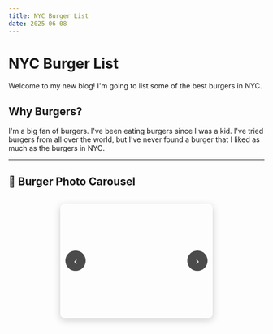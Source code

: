```yaml
---
title: NYC Burger List
date: 2025-06-08
---
```


# NYC Burger List

Welcome to my new blog! I'm going to list some of the best burgers in NYC.

## Why Burgers?

I'm a big fan of burgers. I've been eating burgers since I was a kid. I've tried burgers from all over the world, but I've never found a burger that I liked as much as the burgers in NYC.

---

## 🍔 Burger Photo Carousel

<div id="burger-carousel-container">
    <div id="carousel-wrapper">
        <div id="carousel-track"></div>
        <button id="prev-btn" class="carousel-btn">‹</button>
        <button id="next-btn" class="carousel-btn">›</button>
    </div>
</div>

<script>
// Burger carousel with descriptions
const burgerData = [
    {
        image: 'Tezza-0231.JPG',
        title: 'Gotham Burger Social Club'
    },
    {
        image: 'Tezza-0284.JPG',
        title: 'Nowon'
    },
    {
        image: 'Tezza-0942.JPG',
        title: 'Emmy Squared Pizza'
    },
    {
        image: 'Tezza-9421.JPG',
        title: 'Nowon'
    },
    {
        image: 'Tezza-1465.JPG',
        title: 'Hamburger America'
    },
    {
        image: 'Tezza-3338.JPG',
        title: 'Au Cheval'
    },
    {
        image: 'Tezza-0086.JPG',
        title: 'Fairfax'
    },
    {
        image: 'Tezza-9197.JPG',
        title: 'Little Prince'
    },
    {
        image: 'Tezza-0464.JPG',
        title: 'Red Hook Tavern'
    },
    {
        image: 'Tezza-1410.JPG',
        title: 'Pastis'
    },
    {
        image: 'Tezza-1024.JPG',
        title: 'Minetta Tavern'
    },
    {
        image: 'Tezza-5873.JPG',
        title: '4 Charles'
    },
    {
        image: 'Tezza-6047.JPG',
        title: 'Lords'
    },
    {
        image: 'Tezza-7845.JPG',
        title: 'Monkey Bar'
    },
    {
        image: 'Tezza-8918.JPG',
        title: 'Rafs'
    },
    {
        image: 'Tezza-1667.JPG',
        title: 'NADC'
    },
    {
        image: 'Tezza-5703.JPG',
        title: 'Rolos'
    },
    {
        image: 'Tezza-4515.JPG',
        title: 'Virginias'
    }
];

let currentIndex = 0;
let carouselInterval;
let isPaused = false;

function createCarousel() {
    const track = document.getElementById('carousel-track');
    
    burgerData.forEach((burger, index) => {
        const slide = document.createElement('div');
        slide.className = 'carousel-slide';
        slide.innerHTML = `
            <img src="/images/${burger.image}" alt="${burger.title}" data-index="${index}">
        `;
        track.appendChild(slide);
        
        // No click events - just display images
    });
    
    updateCarousel();
    startCarousel();
}

function updateCarousel() {
    const track = document.getElementById('carousel-track');
    const slideWidth = 300; // Width of each slide
    track.style.transform = `translateX(-${currentIndex * slideWidth}px)`;
}

function nextSlide() {
    if (!isPaused) {
        currentIndex = (currentIndex + 1) % burgerData.length;
        updateCarousel();
    }
}

function prevSlide() {
    if (!isPaused) {
        currentIndex = (currentIndex - 1 + burgerData.length) % burgerData.length;
        updateCarousel();
    }
}

function startCarousel() {
    carouselInterval = setInterval(nextSlide, 3000); // Change slide every 3 seconds
}



// Initialize carousel when page loads
window.addEventListener('load', () => {
    createCarousel();
    
    // Add button event listeners
    document.getElementById('prev-btn').addEventListener('click', prevSlide);
    document.getElementById('next-btn').addEventListener('click', nextSlide);
});
</script>

<style>
#burger-carousel-container {
    margin: 2rem 0;
    text-align: center;
}

#carousel-wrapper {
    position: relative;
    width: 300px;
    height: 225px;
    margin: 0 auto;
    overflow: hidden;
    border-radius: 8px;
    box-shadow: 0 4px 15px rgba(0,0,0,0.2);
}

#carousel-track {
    display: flex;
    transition: transform 0.5s ease;
    height: 100%;
}

.carousel-slide {
    min-width: 300px;
    height: 225px;
    transition: transform 0.3s ease;
}

.carousel-slide:hover {
    transform: scale(1.05);
}

.carousel-slide img {
    width: 100%;
    height: 100%;
    object-fit: cover;
    border-radius: 0;
}

.carousel-btn {
    position: absolute;
    top: 50%;
    transform: translateY(-50%);
    background: rgba(0,0,0,0.7);
    color: white;
    border: none;
    width: 40px;
    height: 40px;
    border-radius: 50%;
    cursor: pointer;
    font-size: 20px;
    z-index: 10;
    transition: background 0.3s ease;
}

.carousel-btn:hover {
    background: rgba(0,0,0,0.9);
}

#prev-btn {
    left: 10px;
}

#next-btn {
    right: 10px;
}


</style>

